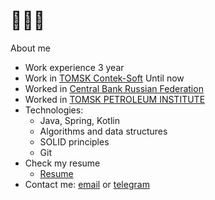 
  # 💎💎💎
  
  
  About me
  - Work experience 3 year
  - Work in [TOMSK Contek-Soft](http://www.contek.ru) Until now
  - Worked in [Central Bank Russian Federation](https://www.cbr.ru/)
  - Worked in [TOMSK PETROLEUM INSTITUTE](https://www.tomskneft.ru)
  - Technologies:
    - Java, Spring, Kotlin
    - Algorithms and data structures
    - SOLID principles
    - Git
  - Check my resume
    - [Resume](https://docs.google.com/document/d/1_SJ9qAjOF-7h-UHuPAjK6kRAputLPGT3j6cMuGcNjuQ/edit#)
  - Contact me: [email](mailto:porodnov.b@mail.ru) or [telegram](https://t.me/porodnovboris)
